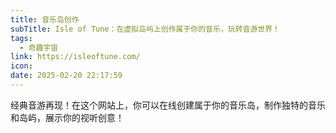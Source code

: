 ```yaml
---
title: 音乐岛创作
subTitle: Isle of Tune：在虚拟岛屿上创作属于你的音乐，玩转音游世界！
tags:
  - 奇趣宇宙
link: https://isleoftune.com/
icon: 
date: 2025-02-20 22:17:59
---
```


经典音游再现！在这个网站上，你可以在线创建属于你的音乐岛，制作独特的音乐和岛屿，展示你的视听创意！